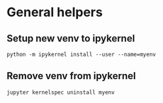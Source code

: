 # General helpers
## Setup new venv to ipykernel
`python -m ipykernel install --user --name=myenv`

## Remove venv from ipykernel
`jupyter kernelspec uninstall myenv`




